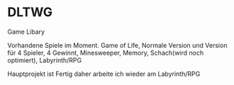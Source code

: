 # DLTWG
Game Libary

Vorhandene Spiele im Moment. Game of Life, Normale Version und Version für 4 Spieler, 4 Gewinnt, Minesweeper, Memory, Schach(wird noch optimiert), Labyrinth/RPG

Hauptprojekt ist Fertig daher arbeite ich wieder am Labyrinth/RPG
